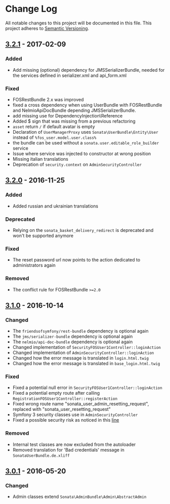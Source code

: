 # Change Log
All notable changes to this project will be documented in this file.
This project adheres to [Semantic Versioning](http://semver.org/).

## [3.2.1](https://github.com/sonata-project/SonataUserBundle/compare/3.2.0...3.2.1) - 2017-02-09
### Added
- Add missing (optional) dependency for JMSSerializerBundle, needed for the services defined in serializer.xml and api_form.xml

### Fixed
- FOSRestBundle 2.x was improved
- fixed a cross dependency when using UserBundle with FOSRestBundle and NelmioApiDocBundle depending JMSSerializerBundle.
- add missing use for DependencyInjection\Reference
- Added $ sign that was missing from a previous refactoring
- `asset` return `/` if default avatar is empty
- Declaration of `UserManagerProxy` uses `Sonata\UserBundle\Entity\User` instead of `%fos_user.model.user.class%`
- the bundle can be used without a `sonata.user.editable_role_builder` service
- Issue where service was injected to constructor at wrong position
- Missing italian translations
- Deprecation of `security.context` on `AdminSecurityController`

## [3.2.0](https://github.com/sonata-project/SonataUserBundle/compare/3.1.0...3.2.0) - 2016-11-25
### Added
- Added russian and ukrainian translations

### Deprecated
- Relying on the `sonata_basket_delivery_redirect` is deprecated and won't be supported anymore

### Fixed
- The reset password url now points to the action dedicated to administrators again

### Removed
- The conflict rule for FOSRestBundle `>=2.0`

## [3.1.0](https://github.com/sonata-project/SonataUserBundle/compare/3.0.1...3.1.0) - 2016-10-14
### Changed
- The `friendsofsymfony/rest-bundle` dependency is optional again
- The `jms/serializer-bundle` dependency is optional again
- The `nelmio/api-doc-bundle` dependency is optional again
- Changed implementation of `SecurityFOSUser1Controller::loginAction`
- Changed implementation of `AdminSecurityController::loginAction`
- Changed how the error message is translated in `login.html.twig`
- Changed how the error message is translated in `base_login.html.twig`

### Fixed
- Fixed a potential null error in `SecurityFOSUser1Controller::loginAction`
- Fixed a potential empty route after calling `RegistrationFOSUser1Controller::registerAction`
- Fixed wrong route name "sonata_user_admin_resetting_request", replaced with "sonata_user_resetting_request"
- Symfony 3 security classes use in `AdminSecurityController`
- Fixed a possible security risk as noticed in this [line](https://github.com/sonata-project/SonataUserBundle/blob/88a962818dd6218379ff1439183a15647837bda0/Controller/AdminSecurityController.php#L40)

### Removed
- Internal test classes are now excluded from the autoloader
- Removed translation for 'Bad credentials' message in `SonataUserBundle.de.xliff`

## [3.0.1](https://github.com/sonata-project/SonataUserBundle/compare/3.0.0...3.0.1) - 2016-05-20
### Changed
- Admin classes extend `Sonata\AdminBundle\Admin\AbstractAdmin`
